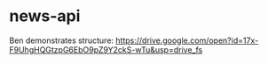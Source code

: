# news-api
Ben demonstrates structure: https://drive.google.com/open?id=17x-F9UhgHQGtzpG6EbO9pZ9Y2ckS-wTu&usp=drive_fs
